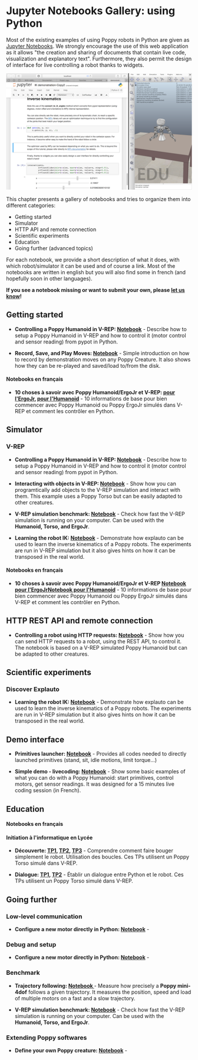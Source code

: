 # Jupyter Notebooks Gallery: using Python

Most of the existing examples of using Poppy robots in Python are given as [Jupyter Notebooks](http://jupyter.org). We strongly encourage the use of this web application as it allows "the creation and sharing of documents that contain live code, visualization and explanatory text". Furthermore, they also permit the design of interface for live controlling a robot thanks to widgets.

![Notebook Example](../img/python/notebook-example.png)

This chapter presents a gallery of notebooks and tries to organize them into different categories:

* Getting started
* Simulator
* HTTP API and remote connection
* Scientific experiments
* Education
* Going further (advanced topics)

For each notebook, we provide a short description of what it does, with which robot/simulator it can be used and of course a link. Most of the notebooks are written in english but you will also find some in french (and hopefully soon in other languages).

**If you see a notebook missing or want to submit your own, please [let us know](https://github.com/pierre-rouanet/poppy-docs/labels/notebooks)!**

## Getting started  

* **Controlling a Poppy Humanoid in V-REP: [Notebook](https://github.com/poppy-project/poppy-humanoid/blob/master/software/samples/notebooks/Controlling%20a%20Poppy%20humanoid%20in%20V-REP%20using%20pypot.ipynb)** - Describe how to setup a Poppy Humanoid in V-REP and how to control it (motor control and sensor reading) from pypot in Python.

* **Record, Save, and Play Moves: [Notebook](https://github.com/poppy-project/community-notebooks/blob/master/demo/poppy-ergo_Record%2C%20Save%2C%20and%20Play%20Moves.ipynb)** - Simple introduction on how to record by demonstration moves on any Poppy Creature. It also shows how they can be re-played and saved/load to/from the disk.

#### Notebooks en français

* **10 choses à savoir avec Poppy Humanoid/ErgoJr et V-REP: [pour l'ErgoJr](https://github.com/poppy-project/community-notebooks/blob/master/tutorials-education/poppy-humanoid_poppy-torso__vrep_installation%20et%20prise%20en%20main/poppy%20simulé/Ergo_simulation%20prise%20en%20main.ipynb), [pour l'Humanoid](https://github.com/poppy-project/community-notebooks/blob/master/tutorials-education/poppy-humanoid_poppy-torso__vrep_installation%20et%20prise%20en%20main/poppy%20simulé/premier%20pas%20avec%20poppy%20humanoid%20en%20python%20-%2010%20choses%20à%20savoir.ipynb)** - 10 informations de base pour bien commencer avec Poppy Humanoid ou Poppy ErgoJr simulés dans V-REP et comment les contrôler en Python.

## Simulator
### V-REP

* **Controlling a Poppy Humanoid in V-REP: [Notebook](https://github.com/poppy-project/community-notebooks/blob/master/demo/poppy-humanoid_Controlling%20in%20V-REP%20using%20pypot.ipynb)** - Describe how to setup a Poppy Humanoid in V-REP and how to control it (motor control and sensor reading) from pypot in Python.

* **Interacting with objects in V-REP: [Notebook](https://github.com/poppy-project/poppy-torso/blob/ff6254355ce18a26f58654f5abc82485a7a22d13/software/doc/tutorial/Poppy%20Torso%20interacting%20with%20objects%20in%20V-REP%20using%20Pypot.ipynb)** - Show how you can programtically add objects to the V-REP simulation and interact with them. This example uses a Poppy Torso but can be easily adapted to other creatures.

* **V-REP simulation benchmark: [Notebook]()** - Check how fast the V-REP simulation is running on your computer. Can be used with the **Humanoid, Torso, and ErgoJr**.

* **Learning the robot IK: [Notebook]()** - Demonstrate how explauto can be used to learn the inverse kinematics of a Poppy robots. The experiments are run in V-REP simulation but it also gives hints on how it can be transposed in the real world.

#### Notebooks en français
* **10 choses à savoir avec Poppy Humanoid/ErgoJr et V-REP [Notebook pour l'ErgoJr](https://github.com/poppy-project/community-notebooks/blob/master/tutorials-education/poppy-humanoid_poppy-torso__vrep_installation%20et%20prise%20en%20main/poppy%20simulé/Ergo_simulation%20prise%20en%20main.ipynb)[Notebook pour l'Humanoid](https://github.com/poppy-project/community-notebooks/blob/master/tutorials-education/poppy-humanoid_poppy-torso__vrep_installation%20et%20prise%20en%20main/poppy%20simulé/premier%20pas%20avec%20poppy%20en%20python%20-%2010%20choses%20à%20savoir.ipynb)** - 10 informations de base pour bien commencer avec Poppy Humanoid ou Poppy ErgoJr simulés dans V-REP et comment les contrôler en Python.


## HTTP REST API and remote connection

* **Controlling a robot using HTTP requests: [Notebook](https://github.com/poppy-project/community-notebooks/blob/master/demo/poppy-humanoid_Accessing%20pypot%20REST%20API%20through%20HTTP%20requests.ipynb)** - Show how you can send HTTP requests to a robot, using the REST API, to control it. The notebook is based on a V-REP simulated Poppy Humanoid but can be adapted to other creatures.

## Scientific experiments
### Discover Explauto

* **Learning the robot IK: [Notebook]()** - Demonstrate how explauto can be used to learn the inverse kinematics of a Poppy robots. The experiments are run in V-REP simulation but it also gives hints on how it can be transposed in the real world.


## Demo interface

* **Primitives launcher: [Notebook](https://github.com/poppy-project/poppy-humanoid/blob/dd469c262ede0877153afd6e086f65fc85e8b729/software/samples/notebooks/Demo%20Interface.ipynb)** - Provides all codes needed to directly launched primitives (stand, sit, idle motions, limit torque...)

* **Simple demo - livecoding: [Notebook](https://github.com/poppy-project/poppy-humanoid/blob/dd469c262ede0877153afd6e086f65fc85e8b729/software/samples/notebooks/TTFX.ipynb)** - Show some basic examples of what you can do with a Poppy Humanoid: start primitives, control motors, get sensor readings. It was designed for a 15 minutes live coding session (in French).

## Education


#### Notebooks en français

#### Initiation à l'informatique en Lycée
* **Découverte: [TP1](https://github.com/poppy-project/community-notebooks/blob/master/tutorials-education/poppy-torso__vrep_Prototype%20d'ininitiation%20à%20l'informatique%20pour%20les%20lycéens/decouverte/Decouverte%20TP1.ipynb), [TP2](https://github.com/poppy-project/community-notebooks/blob/master/tutorials-education/poppy-torso__vrep_Prototype%20d'ininitiation%20à%20l'informatique%20pour%20les%20lycéens/decouverte/Decouverte%20TP2.ipynb), [TP3](https://github.com/poppy-project/community-notebooks/blob/master/tutorials-education/poppy-torso__vrep_Prototype%20d'ininitiation%20à%20l'informatique%20pour%20les%20lycéens/decouverte/Decouverte%20TP3.ipynb)** - Comprendre comment faire bouger simplement le robot. Utilisation des boucles. Ces TPs utilisent un Poppy Torso simulé dans V-REP.

* **Dialogue: [TP1](https://github.com/poppy-project/community-notebooks/blob/master/tutorials-education/poppy-torso__vrep_Prototype%20d'ininitiation%20à%20l'informatique%20pour%20les%20lycéens/dialogue/Dialogue%20TP1.ipynb), [TP2](https://github.com/poppy-project/community-notebooks/blob/master/tutorials-education/poppy-torso__vrep_Prototype%20d'ininitiation%20à%20l'informatique%20pour%20les%20lycéens/dialogue/Dialogue%20TP2.ipynb)** - Établir un dialogue entre Python et le robot. Ces TPs utilisent un Poppy Torso simulé dans V-REP.

## Going further
### Low-level communication
* **Configure a new motor directly in Python: [Notebook]()** -


### Debug and setup

* **Configure a new motor directly in Python: [Notebook]()** -

### Benchmark

* **Trajectory following: [Notebook  ](https://github.com/poppy-project/community-notebooks/blob/master/debug/mini-4dof-arm-mini_benchmark_XL320.ipynb)** - Measure how precisely a **Poppy mini-4dof** follows a given trajectory. It measures the position, speed and load of multiple motors on a fast and a slow trajectory.

* **V-REP simulation benchmark: [Notebook]()** - Check how fast the V-REP simulation is running on your computer. Can be used with the **Humanoid, Torso, and ErgoJr**.


### Extending Poppy softwares

* **Define your own Poppy creature: [Notebook]()** -
